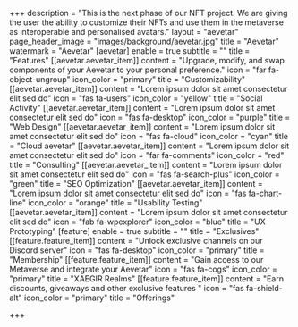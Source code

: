 +++
description = "This is the next phase of our NFT project. We are giving the user the ability to customize their NFTs and use them in the metaverse as interoperable and personalised avatars."
layout = "aevetar"
page_header_image = "images/background/aevetar.jpg"
title = "Aevetar"
watermark = "Aevetar"
[aevetar]
enable = true
subtitle = ""
title = "Features"
[[aevetar.aevetar_item]]
content = "Upgrade, modify, and swap components of your Aevetar to your personal preference."
icon = "far fa-object-ungroup"
icon_color = "primary"
title = "Customizability"
[[aevetar.aevetar_item]]
content = "Lorem ipsum dolor sit amet consectetur elit sed do"
icon = "fas fa-users"
icon_color = "yellow"
title = "Social Activity"
[[aevetar.aevetar_item]]
content = "Lorem ipsum dolor sit amet consectetur elit sed do"
icon = "fas fa-desktop"
icon_color = "purple"
title = "Web Design"
[[aevetar.aevetar_item]]
content = "Lorem ipsum dolor sit amet consectetur elit sed do"
icon = "fas fa-cloud"
icon_color = "cyan"
title = "Cloud aevetar"
[[aevetar.aevetar_item]]
content = "Lorem ipsum dolor sit amet consectetur elit sed do"
icon = "far fa-comments"
icon_color = "red"
title = "Consulting"
[[aevetar.aevetar_item]]
content = "Lorem ipsum dolor sit amet consectetur elit sed do"
icon = "fas fa-search-plus"
icon_color = "green"
title = "SEO Optimization"
[[aevetar.aevetar_item]]
content = "Lorem ipsum dolor sit amet consectetur elit sed do"
icon = "fas fa-chart-line"
icon_color = "orange"
title = "Usability Testing"
[[aevetar.aevetar_item]]
content = "Lorem ipsum dolor sit amet consectetur elit sed do"
icon = "fab fa-wpexplorer"
icon_color = "blue"
title = "UX Prototyping"
[feature]
enable = true
subtitle = ""
title = "Exclusives"
[[feature.feature_item]]
content = "Unlock exclusive channels on our Discord server"
icon = "fas fa-desktop"
icon_color = "primary"
title = "Membership"
[[feature.feature_item]]
content = "Gain access to our Metaverse and integrate your Aevetar"
icon = "fas fa-cogs"
icon_color = "primary"
title = "XAEGIR Realms"
[[feature.feature_item]]
content = "Earn discounts, giveaways and other exclusive features "
icon = "fas fa-shield-alt"
icon_color = "primary"
title = "Offerings"

+++
